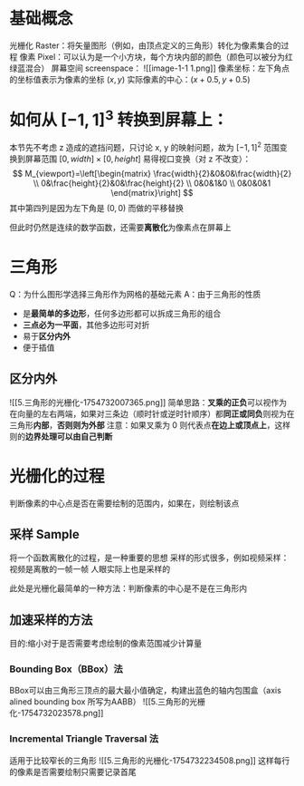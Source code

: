 # 基础概念
光栅化 Raster：将矢量图形（例如，由顶点定义的三角形）转化为像素集合的过程
像素 Pixel：可以认为是一个小方块，每个方块内部的颜色（颜色可以被分为红绿蓝混合）
屏幕空间 screenspace：
![[image-1-1 1.png]]
像素坐标：左下角点的坐标值表示为像素的坐标 $(x,y)$
实际像素的中心：$(x+0.5,y+0.5)$

# 如何从 $[-1,1]^3$ 转换到屏幕上：
本节先不考虑 z 造成的遮挡问题，只讨论 x, y 的映射问题，故为 $[-1,1]^2$ 范围变换到屏幕范围 $[0,width]\times[0,height]$
易得视口变换（对 z 不改变）：
$$
M_{viewport}=\left[\begin{matrix}
\frac{width}{2}&0&0&\frac{width}{2} \\
0&\frac{height}{2}&0&\frac{height}{2} \\
0&0&1&0 \\
0&0&0&1
\end{matrix}\right]
$$
其中第四列是因为左下角是 $(0,0)$ 而做的平移替换

但此时仍然是连续的数学函数，还需要**离散化**为像素点在屏幕上

# 三角形
Q：为什么图形学选择三角形作为网格的基础元素
A：由于三角形的性质
- 是**最简单的多边形**，任何多边形都可以拆成三角形的组合
- **三点必为一平面**，其他多边形可对折
- 易于**区分内外**
- 便于插值

## 区分内外
![[5.三角形的光栅化-1754732007365.png]]
简单思路：**叉乘的正负**可以视作为在向量的左右两端，如果对三条边（顺时针或逆时针顺序）都**同正或同负**则视为在三角形**内部**，**否则则为外部**
注意：如果叉乘为 0 则代表点**在边上或顶点上**，这样则的**边界处理可以由自己判断**

# 光栅化的过程
判断像素的中心点是否在需要绘制的范围内，如果在，则绘制该点

## 采样 Sample
将一个函数离散化的过程，是一种重要的思想
采样的形式很多，例如视频采样：视频是离散的一帧一帧
人眼实际上也是采样的

此处是光栅化最简单的一种方法：判断像素的中心是不是在三角形内


## 加速采样的方法
目的:缩小对于是否需要考虑绘制的像素范围减少计算量

### Bounding Box（BBox）法
BBox可以由三角形三顶点的最大最小值确定，构建出蓝色的轴内包围盒（axis alined bounding box 所写为AABB）
![[5.三角形的光栅化-1754732023578.png]]

###  Incremental Triangle Traversal 法
适用于比较窄长的三角形
![[5.三角形的光栅化-1754732234508.png]]
这样每行的像素是否需要绘制只需要记录首尾
